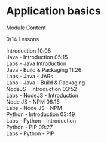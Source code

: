 # Application basics

Module Content  

0/14 Lessons  

Introduction 10:08  
Java - Introduction 05:15  
Labs - Java Introduction  
Java - Build & Packaging 11:26  
Labs - Java - JARs  
Labs - Java - Build & Packaging  
NodeJS - Introduction 03:52  
Labs - NodeJS - Introduction  
Node JS - NPM 06:16  
Labs - Node JS - NPM  
Python - Introduction 03:49  
Labs - Python - Introduction  
Python - PIP 09:27  
Labs - Python - PIP  
